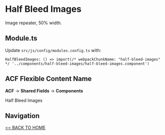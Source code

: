 # Half Bleed Images

Image repeater, 50% width.

## Module.ts

Update `src/js/config/modules.config.ts` with:

`HalfBleedImages: () => import(/* webpackChunkName: "half-bleed-images" */ '../components/half-bleed-images/half-bleed-images.component')`

## ACF Flexible Content Name

**ACF** -> **Shared Fields** -> **Components**

Half Bleed Images

## Navigation

[<< BACK TO HOME](../README.md)
